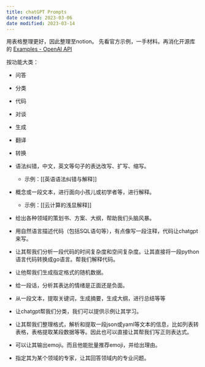 ```yaml
---
title: chatGPT Prompts
date created: 2023-03-06
date modified: 2023-03-14
---
```


用表格整理更好，因此整理至notion。
 先看官方示例，一手材料。再消化开源库的
 [Examples - OpenAI API](https://platform.openai.com/examples)

按功能大类：
- 问答
- 分类
- 代码
- 对谈
- 生成
- 翻译
- 转换

- 语法纠错，中文，英文等句子的表达改写、扩写、缩写。
	- 示例：[[英语语法纠错与解释]]
- 概念或一段文本，进行面向小孩儿或初学者等，进行解释。
	- 示例：[[云计算的浅显解释]]
- 给出各种领域的策划书、方案、大纲，帮助我们头脑风暴。
- 用自然语言描述代码（包括SQL语句等），有点像写一段注释，代码让chatgpt来写。
- 让其帮我们分析一段代码的时间复杂度和空间复杂度。让其直接将一段python语言代码转换成go语言。帮我们解释代码。
- 让他帮我们生成指定格式的随机数据。
- 给一段话，分析其表达的情绪是正面还是负面。
- 从一段文本，提取关键词，生成摘要，生成大纲，进行总结等等
- 让chatgpt帮我们分类，我们可以提供示例让其学习。
- 让其帮我们整理格式，解析和提取一段json或yaml等文本的信息，比如列表转表格，表格提取某段数据等等。因此也可以直接让其帮我们写正则表达式。
- 可以让其输出emoji。而且他能批量推荐emoji，并给出理由。
- 指定其为某个领域的专家，让其回答领域内的专业问题。